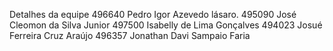 Detalhes da equipe
496640 Pedro Igor Azevedo lásaro.
495090 José Cleomon da Silva Junior
497500 Isabelly de Lima Gonçalves
494023 Josué Ferreira Cruz Araújo
496357 Jonathan Davi Sampaio Faria